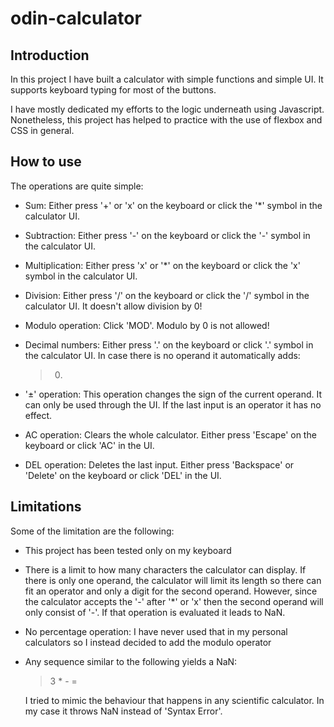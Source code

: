 # odin-calculator
## Introduction
In this project I have built a calculator with simple functions and simple UI. It supports keyboard typing for most of the buttons.

I have mostly dedicated my efforts to the logic underneath using Javascript. Nonetheless, this project has helped to practice with the use of flexbox and CSS in general.

## How to use
The operations are quite simple:
- Sum: Either press '+' or 'x' on the keyboard or click the '*' symbol in the calculator UI.

- Subtraction: Either press '-' on the keyboard or click the '-' symbol in the calculator UI.

- Multiplication: Either press 'x' or '*' on the keyboard or click the 'x' symbol in the calculator UI.

- Division: Either press '/' on the keyboard or click the '/' symbol in the calculator UI. It doesn't allow division by 0!

- Modulo operation: Click 'MOD'. Modulo by 0 is not allowed!

- Decimal numbers: Either press '.' on the keyboard or click '.' symbol in the calculator UI. In case there is no operand it automatically adds:
    > 0.
    
- '±' operation: This operation changes the sign of the current operand. It can only be used through the UI. If the last input is an operator it has no effect.

- AC operation: Clears the whole calculator. Either press 'Escape' on the keyboard or click 'AC' in the UI.

- DEL operation: Deletes the last input. Either press 'Backspace' or 'Delete' on the keyboard or click 'DEL' in the UI.

## Limitations
Some of the limitation are the following:
- This project has been tested only on my keyboard
- There is a limit to how many characters the calculator can display. If there is only one operand, the calculator will limit its length so there can fit an operator and only a digit for the second operand. However, since the calculator accepts the '-' after '*' or 'x' then the second operand will only consist of '-'. If that operation is evaluated it leads to NaN.

- No percentage operation: I have never used that in my personal calculators so I instead decided to add the modulo operator

- Any sequence similar to the following yields a NaN:
    > 3 * - =

    I tried to mimic the behaviour that happens in any scientific calculator. In my case it throws NaN instead of 'Syntax Error'.
